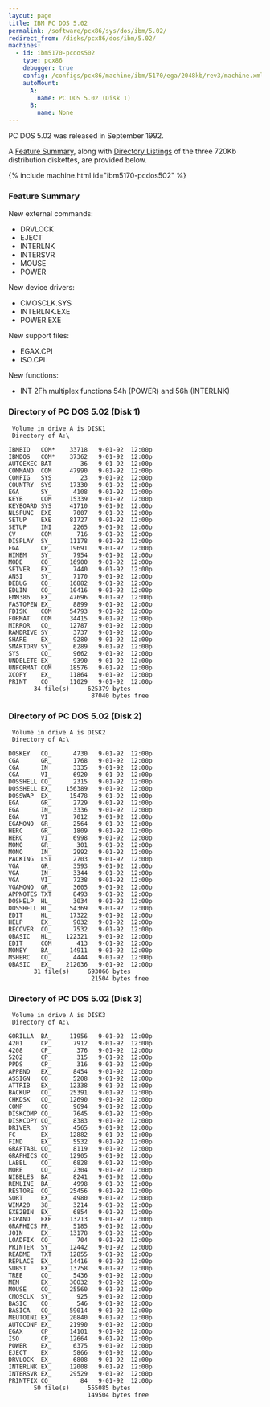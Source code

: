 ```yaml
---
layout: page
title: IBM PC DOS 5.02
permalink: /software/pcx86/sys/dos/ibm/5.02/
redirect_from: /disks/pcx86/dos/ibm/5.02/
machines:
  - id: ibm5170-pcdos502
    type: pcx86
    debugger: true
    config: /configs/pcx86/machine/ibm/5170/ega/2048kb/rev3/machine.xml
    autoMount:
      A:
        name: PC DOS 5.02 (Disk 1)
      B:
        name: None
---
```


PC DOS 5.02 was released in September 1992.

A [Feature Summary](#feature-summary), along with [Directory Listings](#directory-of-pc-dos-502-disk-1) of the three
720Kb distribution diskettes, are provided below.

{% include machine.html id="ibm5170-pcdos502" %}

### Feature Summary

New external commands:

- DRVLOCK
- EJECT
- INTERLNK
- INTERSVR
- MOUSE
- POWER

New device drivers:

- CMOSCLK.SYS
- INTERLNK.EXE
- POWER.EXE

New support files:

- EGAX.CPI
- ISO.CPI

New functions:

- INT 2Fh multiplex functions 54h (POWER) and 56h (INTERLNK)

### Directory of PC DOS 5.02 (Disk 1)

     Volume in drive A is DISK1
     Directory of A:\

    IBMBIO   COM*    33718   9-01-92  12:00p
    IBMDOS   COM*    37362   9-01-92  12:00p
    AUTOEXEC BAT        36   9-01-92  12:00p
    COMMAND  COM     47990   9-01-92  12:00p
    CONFIG   SYS        23   9-01-92  12:00p
    COUNTRY  SYS     17330   9-01-92  12:00p
    EGA      SY_      4108   9-01-92  12:00p
    KEYB     COM     15339   9-01-92  12:00p
    KEYBOARD SYS     41710   9-01-92  12:00p
    NLSFUNC  EXE      7007   9-01-92  12:00p
    SETUP    EXE     81727   9-01-92  12:00p
    SETUP    INI      2265   9-01-92  12:00p
    CV       COM       716   9-01-92  12:00p
    DISPLAY  SY_     11178   9-01-92  12:00p
    EGA      CP_     19691   9-01-92  12:00p
    HIMEM    SY_      7954   9-01-92  12:00p
    MODE     CO_     16900   9-01-92  12:00p
    SETVER   EX_      7440   9-01-92  12:00p
    ANSI     SY_      7170   9-01-92  12:00p
    DEBUG    CO_     16882   9-01-92  12:00p
    EDLIN    CO_     10416   9-01-92  12:00p
    EMM386   EX_     47696   9-01-92  12:00p
    FASTOPEN EX_      8899   9-01-92  12:00p
    FDISK    COM     54793   9-01-92  12:00p
    FORMAT   COM     34415   9-01-92  12:00p
    MIRROR   CO_     12787   9-01-92  12:00p
    RAMDRIVE SY_      3737   9-01-92  12:00p
    SHARE    EX_      9280   9-01-92  12:00p
    SMARTDRV SY_      6289   9-01-92  12:00p
    SYS      CO_      9662   9-01-92  12:00p
    UNDELETE EX_      9390   9-01-92  12:00p
    UNFORMAT COM     18576   9-01-92  12:00p
    XCOPY    EX_     11864   9-01-92  12:00p
    PRINT    CO_     11029   9-01-92  12:00p
           34 file(s)     625379 bytes
                           87040 bytes free

### Directory of PC DOS 5.02 (Disk 2)

     Volume in drive A is DISK2
     Directory of A:\

    DOSKEY   CO_      4730   9-01-92  12:00p
    CGA      GR_      1768   9-01-92  12:00p
    CGA      IN_      3335   9-01-92  12:00p
    CGA      VI_      6920   9-01-92  12:00p
    DOSSHELL CO_      2315   9-01-92  12:00p
    DOSSHELL EX_    156389   9-01-92  12:00p
    DOSSWAP  EX_     15478   9-01-92  12:00p
    EGA      GR_      2729   9-01-92  12:00p
    EGA      IN_      3336   9-01-92  12:00p
    EGA      VI_      7012   9-01-92  12:00p
    EGAMONO  GR_      2564   9-01-92  12:00p
    HERC     GR_      1809   9-01-92  12:00p
    HERC     VI_      6998   9-01-92  12:00p
    MONO     GR_       301   9-01-92  12:00p
    MONO     IN_      2992   9-01-92  12:00p
    PACKING  LST      2703   9-01-92  12:00p
    VGA      GR_      3593   9-01-92  12:00p
    VGA      IN_      3344   9-01-92  12:00p
    VGA      VI_      7238   9-01-92  12:00p
    VGAMONO  GR_      3605   9-01-92  12:00p
    APPNOTES TXT      8493   9-01-92  12:00p
    DOSHELP  HL_      3034   9-01-92  12:00p
    DOSSHELL HL_     54369   9-01-92  12:00p
    EDIT     HL_     17322   9-01-92  12:00p
    HELP     EX_      9032   9-01-92  12:00p
    RECOVER  CO_      7532   9-01-92  12:00p
    QBASIC   HL_    122321   9-01-92  12:00p
    EDIT     COM       413   9-01-92  12:00p
    MONEY    BA_     14911   9-01-92  12:00p
    MSHERC   CO_      4444   9-01-92  12:00p
    QBASIC   EX_    212036   9-01-92  12:00p
           31 file(s)     693066 bytes
                           21504 bytes free

### Directory of PC DOS 5.02 (Disk 3)

     Volume in drive A is DISK3
     Directory of A:\

    GORILLA  BA_     11956   9-01-92  12:00p
    4201     CP_      7912   9-01-92  12:00p
    4208     CP_       376   9-01-92  12:00p
    5202     CP_       315   9-01-92  12:00p
    PPDS     CP_       316   9-01-92  12:00p
    APPEND   EX_      8454   9-01-92  12:00p
    ASSIGN   CO_      5208   9-01-92  12:00p
    ATTRIB   EX_     12338   9-01-92  12:00p
    BACKUP   CO_     25391   9-01-92  12:00p
    CHKDSK   CO_     12690   9-01-92  12:00p
    COMP     CO_      9694   9-01-92  12:00p
    DISKCOMP CO_      7645   9-01-92  12:00p
    DISKCOPY CO_      8383   9-01-92  12:00p
    DRIVER   SY_      4565   9-01-92  12:00p
    FC       EX_     12882   9-01-92  12:00p
    FIND     EX_      5532   9-01-92  12:00p
    GRAFTABL CO_      8119   9-01-92  12:00p
    GRAPHICS CO_     12905   9-01-92  12:00p
    LABEL    CO_      6828   9-01-92  12:00p
    MORE     CO_      2304   9-01-92  12:00p
    NIBBLES  BA_      8241   9-01-92  12:00p
    REMLINE  BA_      4998   9-01-92  12:00p
    RESTORE  CO_     25456   9-01-92  12:00p
    SORT     EX_      4980   9-01-92  12:00p
    WINA20   38_      3214   9-01-92  12:00p
    EXE2BIN  EX_      6854   9-01-92  12:00p
    EXPAND   EXE     13213   9-01-92  12:00p
    GRAPHICS PR_      5185   9-01-92  12:00p
    JOIN     EX_     13178   9-01-92  12:00p
    LOADFIX  CO_       704   9-01-92  12:00p
    PRINTER  SY_     12442   9-01-92  12:00p
    README   TXT     12855   9-01-92  12:00p
    REPLACE  EX_     14416   9-01-92  12:00p
    SUBST    EX_     13758   9-01-92  12:00p
    TREE     CO_      5436   9-01-92  12:00p
    MEM      EX_     30032   9-01-92  12:00p
    MOUSE    CO_     25560   9-01-92  12:00p
    CMOSCLK  SY_       925   9-01-92  12:00p
    BASIC    CO_       546   9-01-92  12:00p
    BASICA   CO_     59014   9-01-92  12:00p
    MEUTOINI EX_     20840   9-01-92  12:00p
    AUTOCONF EX_     21990   9-01-92  12:00p
    EGAX     CP_     14101   9-01-92  12:00p
    ISO      CP_     12664   9-01-92  12:00p
    POWER    EX_      6375   9-01-92  12:00p
    EJECT    EX_      5866   9-01-92  12:00p
    DRVLOCK  EX_      6808   9-01-92  12:00p
    INTERLNK EX_     12008   9-01-92  12:00p
    INTERSVR EX_     29529   9-01-92  12:00p
    PRINTFIX CO_        84   9-01-92  12:00p
           50 file(s)     555085 bytes
                          149504 bytes free

